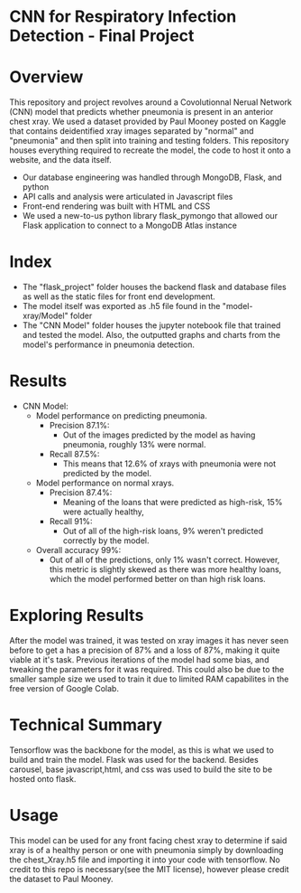 # CNN for Respiratory Infection Detection - Final Project 

# Overview
This repository and project revolves around a Covolutionnal Nerual Network (CNN) model that predicts whether pneumonia is present in an anterior chest xray. We used a dataset provided by Paul Mooney posted on Kaggle that contains deidentified xray images separated by "normal" and "pneumonia" and then split into training and testing  folders. This repository houses everything required to recreate the model, the code to host it onto a website, and the data itself.

- Our database engineering was handled through MongoDB, Flask, and python
- API calls and analysis were articulated in Javascript files
- Front-end rendering was built with HTML and CSS
- We used a new-to-us python library flask_pymongo that allowed our Flask application to connect to a MongoDB Atlas instance

# Index
* The "flask_project" folder houses the backend flask and database files as well as the static files for front end development.
* The model itself was exported as .h5 file found in the "model-xray/Model" folder
* The "CNN Model" folder houses the jupyter notebook file that trained and tested the model. Also, the outputted graphs and charts from the model's performance in pneumonia detection.

# Results

* CNN Model:
    * Model performance on predicting pneumonia.
        * Precision 87.1%:
           *  Out of the images predicted by the model as having pneumonia, roughly 13% were normal.
        * Recall 87.5%:
           * This means that 12.6% of xrays with pneumonia were not predicted by the model.
    * Model performance on normal xrays.
        *  Precision 87.4%:
           *  Meaning of the loans that were predicted as high-risk, 15% were actually healthy,
        *  Recall 91%:
           *  Out of all of the high-risk loans, 9% weren't predicted correctly by the model.
     *  Overall accuracy 99%:
        *  Out of all of the predictions, only 1% wasn't correct. However, this metric is slightly skewed as there was more healthy loans, which the model       performed better on than high risk loans.

# Exploring Results
After the model was trained, it was tested on xray images it has never seen before to get a has a precision of 87% and a loss of 87%, making it quite viable at it's task. Previous iterations of the model had some bias, and tweaking the parameters for it was required. This could also be due to the smaller sample size we used to train it due to limited RAM capabilites in the free version of Google Colab.

# Technical Summary
Tensorflow was the backbone for the model, as this is what we used to build and train the model. Flask was used for the backend. Besides carousel, base javascript,html, and css was used to build the site to be hosted onto flask. 
# Usage 
This model can be used for any front facing chest xray to determine if said xray is of a healthy person or one with pneumonia simply by downloading the chest_Xray.h5 file and importing it into your code with tensorflow. No credit to this repo is necessary(see the MIT license), however please credit the dataset to Paul Mooney.
